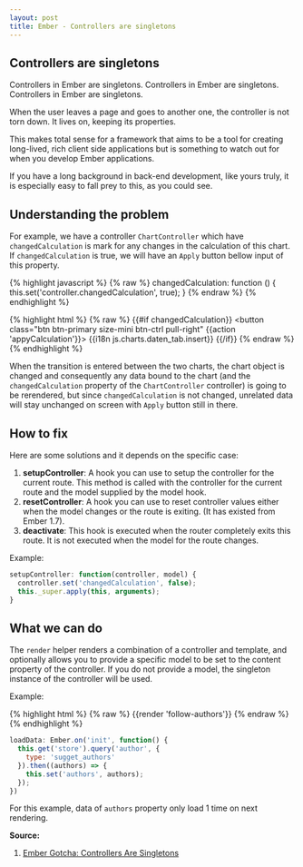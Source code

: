 ```yaml
---
layout: post
title: Ember - Controllers are singletons
---
```


## Controllers are singletons

Controllers in Ember are singletons. Controllers in Ember are singletons. Controllers in Ember are singletons.

When the user leaves a page and goes to another one, the controller is not torn down. It lives on, keeping its properties.

This makes total sense for a framework that aims to be a tool for creating long-lived, rich client side applications but is something to watch out for when you develop Ember applications.

If you have a long background in back-end development, like yours truly, it is especially easy to fall prey to this, as you could see.

## Understanding the problem

For example, we have a controller `ChartController` which have `changedCalculation` is mark for any changes in the calculation of this chart. If `changedCalculation` is true, we will have an `Apply` button bellow input of this property.

{% highlight javascript %}
{% raw %}
changedCalculation: function () {
  this.set('controller.changedCalculation', true);
}
{% endraw %}
{% endhighlight %}

{% highlight html %}
{% raw %}
{{#if changedCalculation}}
  <button class="btn btn-primary size-mini btn-ctrl pull-right" {{action 'appyCalculation'}}>
    {{i18n js.charts.daten_tab.insert}}
  </button>
{{/if}}
{% endraw %}
{% endhighlight %}

When the transition is entered between the two charts, the chart object is changed and consequently any data bound to the chart (and the `changedCalculation` property of the `ChartController` controller) is going to be rerendered, but since `changedCalculation` is not changed, unrelated data will stay unchanged on screen with `Apply` button still in there.

## How to fix

Here are some solutions and it depends on the specific case:

1. **setupController**: A hook you can use to setup the controller for the current route. This method is called with the controller for the current route and the model supplied by the model hook.
2. **resetController**: A hook you can use to reset controller values either when the model changes or the route is exiting. (It has existed from Ember 1.7).
3. **deactivate**: This hook is executed when the router completely exits this route. It is not executed when the model for the route changes.

Example:

```javascript
setupController: function(controller, model) {
  controller.set('changedCalculation', false);
  this._super.apply(this, arguments);
}
```

## What we can do

The `render` helper renders a combination of a controller and template, and optionally allows you to provide a specific model to be set to the content property of the controller. If you do not provide a model, the singleton instance of the controller will be used.

Example:

{% highlight html %}
{% raw %}
{{render 'follow-authors'}}
{% endraw %}
{% endhighlight %}

```javascript
loadData: Ember.on('init', function() {
  this.get('store').query('author', {
    type: 'sugget_authors'
  }).then((authors) => {
    this.set('authors', authors);
  });
})
```
For this example, data of `authors` property only load 1 time on next rendering.

**Source:**

1. [Ember Gotcha: Controllers Are Singletons](http://balinterdi.com/2014/06/26/ember-gotcha-controllers-are-singletons.html)
